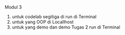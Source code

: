 Modul 3

1. untuk codelab segitiga di run di Terminal
2. untuk yang OOP di Locallhost
3. untuk yang demo dan demo Tugas 2 run di Terminal

